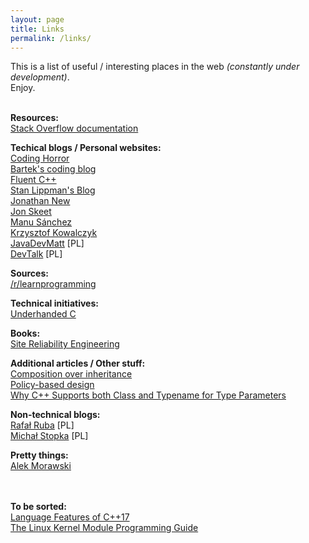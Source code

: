 ```yaml
---
layout: page
title: Links
permalink: /links/
---
```


This is a list of useful / interesting places in the web _(constantly under development)_.<br>
Enjoy.<br><br>


**Resources:**<br>
[Stack Overflow documentation](http://stackoverflow.com/documentation)<br>


**Techical blogs / Personal websites:**<br>
[Coding Horror](https://blog.codinghorror.com/)<br>
[Bartek's coding blog](http://www.bfilipek.com)<br>
[Fluent C++](http://www.fluentcpp.com)<br>
[Stan Lippman's Blog](https://web.archive.org/web/20060618190154/http://blogs.msdn.com:80/slippman/default.aspx)<br>
[Jonathan New](http://blog.jonnew.com/)<br>
[Jon Skeet](https://codeblog.jonskeet.uk/)<br>
[Manu Sánchez](http://manu343726.github.io)<br>
[Krzysztof Kowalczyk](https://blog.kowalczyk.info)<br>
[JavaDevMatt](http://javadevmatt.pl) \[PL\]<br>
[DevTalk](http://devtalk.pl/) \[PL\]<br>

**Sources:**<br>
[/r/learnprogramming](https://www.reddit.com/r/learnprogramming/)

**Technical initiatives:**<br>
[Underhanded C](http://underhanded-c.org/)

**Books:**<br>
[Site Reliability Engineering](http://landing.google.com/sre/book.html)<br>


**Additional articles / Other stuff:**<br>
[Composition over inheritance](https://en.wikipedia.org/wiki/Composition_over_inheritance)<br>
[Policy-based design](https://en.wikipedia.org/wiki/Policy-based_design)<br>
[Why C++ Supports both Class and Typename for Type Parameters](https://web.archive.org/web/20060619131004/http://blogs.msdn.com/slippman/archive/2004/08/11/212768.aspx)

**Non-technical blogs:**<br>
[Rafał Ruba](http://rafalruba.pl) \[PL\]<br>
[Michał Stopka](http://michalstopka.pl) \[PL\]<br>

**Pretty things:**<br>
[Alek Morawski](http://alekmorawski.com/)<br>


<br><br>
**To be sorted:**<br>
[Language Features of C++17](/materials/cpp17_language.pdf)<br>
[The Linux Kernel Module Programming Guide](http://www.tldp.org/LDP/lkmpg/2.6/lkmpg.pdf)<br>